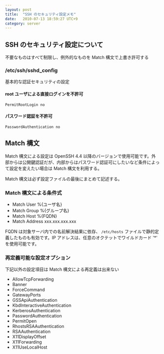 ```yaml
---
layout: post
title:  "SSH のセキュリティ設定メモ"
date:   2010-07-13 18:59:27 UTC+9
category: server
---
```


## SSH のセキュリティ設定について

不要なものはすべて制限し、例外的なものを Match 構文で上書き許可する

### /etc/ssh/sshd_config

基本的な認証セキュリティの設定

#### root ユーザによる直接ログインを不許可

```
PermitRootLogin no
```

#### パスワード認証を不許可

```
PasswordAuthentication no
```

## Match 構文

Match 構文による設定は OpenSSH 4.4 以降のバージョンで使用可能です。外部からは公開鍵認証だが、内部からはパスワード認証可にしたいなど条件によって設定を変えたい場合は Match 構文を利用する。

Match 構文は必ず設定ファイルの最後にまとめて記述する。

### Match 構文による条件式

- Match User %{ユーザ名}
- Match Group %{グループ名}
- Match Host %{FQDN}
- Match Address xxx.xxx.xxx.xxx

FQDN は対象サーバ内での名前解決結果に依存、 `/etc/hosts` ファイルで静的定義したものも有効です。IP アドレスは、任意のオクテットでワイルドカード '*' を使用可能です。

### 再定義可能な設定オプション

下記以外の設定項目は Match 構文による再定義は出来ない

- AllowTcpForwarding
- Banner
- ForceCommand
- GatewayPorts
- GSSApiAuthentication
- KbdInteractiveAuthentication
- KerberosAuthentication
- PasswordAuthentication
- PermitOpen
- RhostsRSAAuthentication
- RSAAuthentication
- X11DisplayOffset
- X11Forwarding
- X11UseLocalHost

